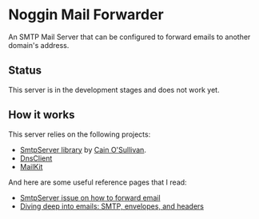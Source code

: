 # Noggin Mail Forwarder
An SMTP Mail Server that can be configured to forward emails to another domain's address.

## Status
This server is in the development stages and does not work yet.

## How it works

This server relies on the following projects:

* [SmtpServer library](https://github.com/cosullivan/SmtpServer) by [Cain O'Sullivan](https://cainosullivan.com/).
* [DnsClient](https://github.com/MichaCo/DnsClient.NET)
* [MailKit](https://github.com/jstedfast/MailKit)

And here are some useful reference pages that I read:
* [SmtpServer issue on how to forward email](https://github.com/cosullivan/SmtpServer/issues/193)
* [Diving deep into emails: SMTP, envelopes, and headers](https://medium.com/@fabianterh/diving-deep-into-emails-smtp-envelopes-and-headers-a2367d1ad92)